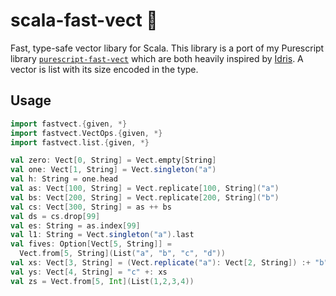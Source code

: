 # scala-fast-vect 🐆

Fast, type-safe vector libary for Scala. This library is a port of my Purescript library [`purescript-fast-vect`](https://github.com/sigma-andex/purescript-fast-vect) which are both heavily inspired by [Idris](https://www.idris-lang.org/). A vector is list with its size encoded in the type.


## Usage

```scala
import fastvect.{given, *}
import fastvect.VectOps.{given, *}
import fastvect.list.{given, *}

val zero: Vect[0, String] = Vect.empty[String]
val one: Vect[1, String] = Vect.singleton("a")
val h: String = one.head
val as: Vect[100, String] = Vect.replicate[100, String]("a")
val bs: Vect[200, String] = Vect.replicate[200, String]("b")
val cs: Vect[300, String] = as ++ bs
val ds = cs.drop[99]
val es: String = as.index[99]
val l1: String = Vect.singleton("a").last
val fives: Option[Vect[5, String]] =
  Vect.from[5, String](List("a", "b", "c", "d"))
val xs: Vect[3, String] = (Vect.replicate("a"): Vect[2, String]) :+ "b"
val ys: Vect[4, String] = "c" +: xs
val zs = Vect.from[5, Int](List(1,2,3,4))
```
